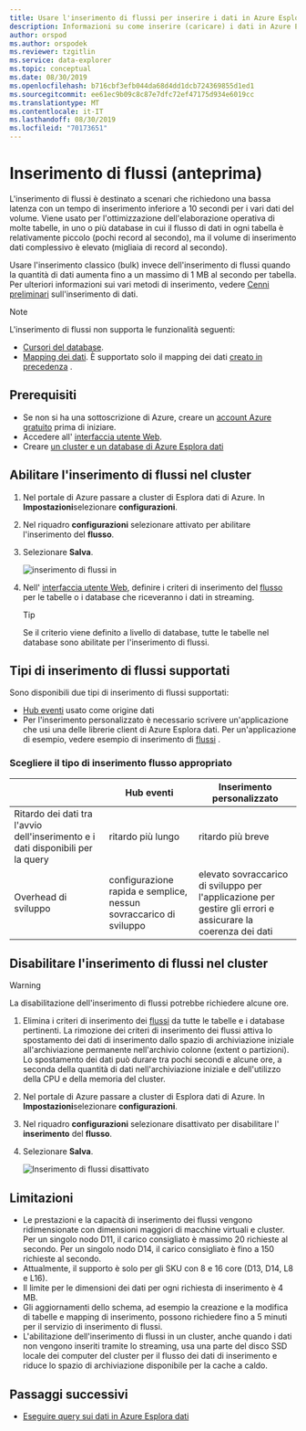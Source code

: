 ```yaml
---
title: Usare l'inserimento di flussi per inserire i dati in Azure Esplora dati
description: Informazioni su come inserire (caricare) i dati in Azure Esplora dati usando l'inserimento di flussi.
author: orspod
ms.author: orspodek
ms.reviewer: tzgitlin
ms.service: data-explorer
ms.topic: conceptual
ms.date: 08/30/2019
ms.openlocfilehash: b716cbf3efb044da68d4dd1dcb724369855d1ed1
ms.sourcegitcommit: ee61ec9b09c8c87e7dfc72ef47175d934e6019cc
ms.translationtype: MT
ms.contentlocale: it-IT
ms.lasthandoff: 08/30/2019
ms.locfileid: "70173651"
---
```

# <a name="streaming-ingestion-preview"></a>Inserimento di flussi (anteprima)

L'inserimento di flussi è destinato a scenari che richiedono una bassa latenza con un tempo di inserimento inferiore a 10 secondi per i vari dati del volume. Viene usato per l'ottimizzazione dell'elaborazione operativa di molte tabelle, in uno o più database in cui il flusso di dati in ogni tabella è relativamente piccolo (pochi record al secondo), ma il volume di inserimento dati complessivo è elevato (migliaia di record al secondo).

Usare l'inserimento classico (bulk) invece dell'inserimento di flussi quando la quantità di dati aumenta fino a un massimo di 1 MB al secondo per tabella. Per ulteriori informazioni sui vari metodi di inserimento, vedere [Cenni preliminari](/azure/data-explorer/ingest-data-overview) sull'inserimento di dati.

> [!NOTE]
> L'inserimento di flussi non supporta le funzionalità seguenti:
> * [Cursori del database](/azure/kusto/management/databasecursor).
> * [Mapping dei dati](/azure/kusto/management/mappings). È supportato solo il mapping dei dati [creato in precedenza](/azure/kusto/management/tables#create-ingestion-mapping) . 

## <a name="prerequisites"></a>Prerequisiti

* Se non si ha una sottoscrizione di Azure, creare un [account Azure gratuito](https://azure.microsoft.com/free/) prima di iniziare.
* Accedere all' [interfaccia utente Web](https://dataexplorer.azure.com/).
* Creare [un cluster e un database di Azure Esplora dati](create-cluster-database-portal.md)

## <a name="enable-streaming-ingestion-on-your-cluster"></a>Abilitare l'inserimento di flussi nel cluster

1. Nel portale di Azure passare a cluster di Esplora dati di Azure. In **Impostazioni**selezionare **configurazioni**. 
1. Nel riquadro **configurazioni** selezionare attivato per abilitare l'inserimento del **flusso**.
1. Selezionare **Salva**.
 
    ![inserimento di flussi in](media/ingest-data-streaming/streaming-ingestion-on.png)
 
1. Nell' [interfaccia utente Web](https://dataexplorer.azure.com/), definire i criteri di inserimento del [flusso](/azure/kusto/concepts/streamingingestionpolicy) per le tabelle o i database che riceveranno i dati in streaming. 

    > [!TIP]
    > Se il criterio viene definito a livello di database, tutte le tabelle nel database sono abilitate per l'inserimento di flussi.

## <a name="supported-streaming-ingestion-types"></a>Tipi di inserimento di flussi supportati

Sono disponibili due tipi di inserimento di flussi supportati:

* [Hub eventi](/azure/data-explorer/ingest-data-event-hub) usato come origine dati
* Per l'inserimento personalizzato è necessario scrivere un'applicazione che usi una delle librerie client di Azure Esplora dati. Per un'applicazione di esempio, vedere esempio di inserimento di [flussi](https://github.com/Azure/azure-kusto-samples-dotnet/tree/master/client/StreamingIngestionSample) .

### <a name="choose-the-appropriate-streaming-ingestion-type"></a>Scegliere il tipo di inserimento flusso appropriato

|   |Hub eventi  |Inserimento personalizzato  |
|---------|---------|---------|
|Ritardo dei dati tra l'avvio dell'inserimento e i dati disponibili per la query   |    ritardo più lungo     |   ritardo più breve      |
|Overhead di sviluppo    |   configurazione rapida e semplice, nessun sovraccarico di sviluppo    |   elevato sovraccarico di sviluppo per l'applicazione per gestire gli errori e assicurare la coerenza dei dati     |

## <a name="disable-streaming-ingestion-on-your-cluster"></a>Disabilitare l'inserimento di flussi nel cluster

> [!WARNING]
> La disabilitazione dell'inserimento di flussi potrebbe richiedere alcune ore.

1. Elimina i criteri di inserimento dei [flussi](/azure/kusto/concepts/streamingingestionpolicy) da tutte le tabelle e i database pertinenti. La rimozione dei criteri di inserimento dei flussi attiva lo spostamento dei dati di inserimento dallo spazio di archiviazione iniziale all'archiviazione permanente nell'archivio colonne (extent o partizioni). Lo spostamento dei dati può durare tra pochi secondi e alcune ore, a seconda della quantità di dati nell'archiviazione iniziale e dell'utilizzo della CPU e della memoria del cluster.
1. Nel portale di Azure passare a cluster di Esplora dati di Azure. In **Impostazioni**selezionare **configurazioni**. 
1. Nel riquadro **configurazioni** selezionare disattivato per disabilitare l' **inserimento** del **flusso**.
1. Selezionare **Salva**.

    ![Inserimento di flussi disattivato](media/ingest-data-streaming/streaming-ingestion-off.png)

## <a name="limitations"></a>Limitazioni

* Le prestazioni e la capacità di inserimento dei flussi vengono ridimensionate con dimensioni maggiori di macchine virtuali e cluster. Per un singolo nodo D11, il carico consigliato è massimo 20 richieste al secondo. Per un singolo nodo D14, il carico consigliato è fino a 150 richieste al secondo.
* Attualmente, il supporto è solo per gli SKU con 8 e 16 core (D13, D14, L8 e L16).
* Il limite per le dimensioni dei dati per ogni richiesta di inserimento è 4 MB.
* Gli aggiornamenti dello schema, ad esempio la creazione e la modifica di tabelle e mapping di inserimento, possono richiedere fino a 5 minuti per il servizio di inserimento di flussi.
* L'abilitazione dell'inserimento di flussi in un cluster, anche quando i dati non vengono inseriti tramite lo streaming, usa una parte del disco SSD locale dei computer del cluster per il flusso dei dati di inserimento e riduce lo spazio di archiviazione disponibile per la cache a caldo.

## <a name="next-steps"></a>Passaggi successivi

* [Eseguire query sui dati in Azure Esplora dati](web-query-data.md)